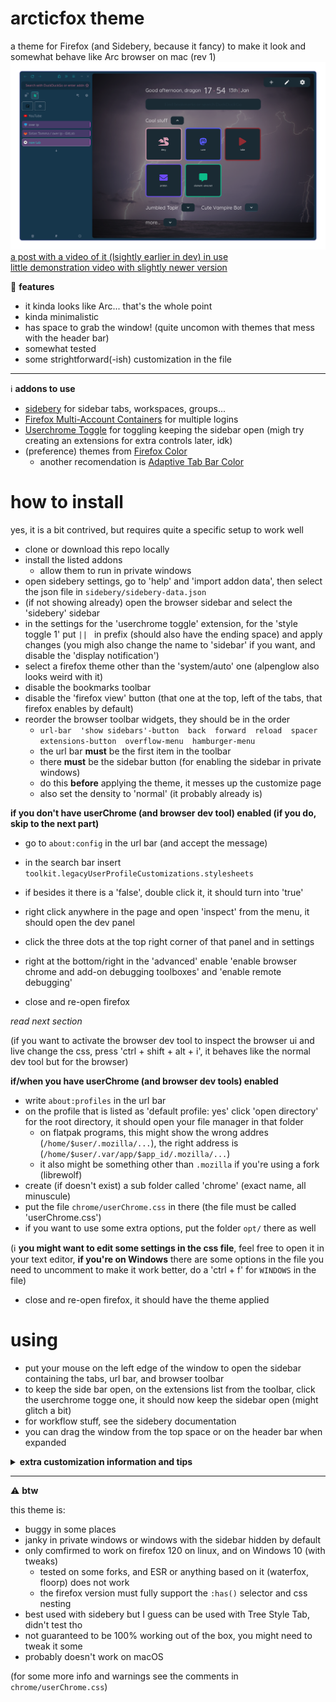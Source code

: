 # arcticfox theme
a theme for Firefox (and Sidebery, because it fancy) to make it look and somewhat behave like Arc browser on mac (rev 1)  
![scrrenshot](arcticfox-screenshot.png)  
[a post with a video of it (lsightly earlier in dev) in use](https://derg.social/notes/9ofri85060)  
[little demonstration video with slightly newer version](https://youtu.be/0c-OLC-7gPE)  

🎊 **features**  
* it kinda looks like Arc... that's the whole point
* kinda minimalistic
* has space to grab the window! (quite uncomon with themes that mess with the header bar)
* somewhat tested
* some strightforward(-ish) customization in the file

---

ℹ️ **addons to use**

- [sidebery](https://github.com/mbnuqw/sidebery) for sidebar tabs, workspaces, groups...
- [Firefox Multi-Account Containers](https://addons.mozilla.org/en-GB/firefox/addon/multi-account-containers) for multiple logins
- [Userchrome Toggle](https://addons.mozilla.org/en-GB/firefox/addon/userchrome-toggle) for toggling keeping the sidebar open (migh try creating an extensions for extra controls later, idk)
- (preference) themes from [Firefox Color](https://addons.mozilla.org/en-GB/firefox/addon/firefox-color/)
    - another recomendation is [Adaptive Tab Bar Color](https://addons.mozilla.org/en-US/firefox/addon/adaptive-tab-bar-colour)

# how to install

yes, it is a bit contrived, but requires quite a specific setup to work well

* clone or download this repo locally
* install the listed addons
    * allow them to run in private windows
* open sidebery settings, go to 'help' and 'import addon data', then select the json file in `sidebery/sidebery-data.json`
* (if not showing already) open the browser sidebar and select the 'sidebery' sidebar
* in the settings for the 'userchrome toggle' extension, for the 'style toggle 1' put `|| ` in prefix (should also have the ending space) and apply changes (you migh also change the name to 'sidebar' if you want, and disable the 'display notification')
* select a firefox theme other than the 'system/auto' one (alpenglow also looks weird with it)
* disable the bookmarks toolbar
* disable the 'firefox view' button (that one at the top, left of the tabs, that firefox enables by default)
* reorder the browser toolbar widgets, they should be in the order
    * `url-bar  'show sidebars'-button  back  forward  reload  spacer  extensions-button  overflow-menu  hamburger-menu`
    * the url bar **must** be the first item in the toolbar
    * there **must** be the sidebar button (for enabling the sidebar in private windows)
    * do this **before** applying the theme, it messes up the customize page
    * also set the density to 'normal' (it probably already is)

**if you don't have userChrome (and browser dev tool) enabled (if you do, skip to the next part)**

* go to `about:config` in the url bar (and accept the message)
* in the search bar insert `toolkit.legacyUserProfileCustomizations.stylesheets`
* if besides it there is a 'false', double click it, it should turn into 'true'

* right click anywhere in the page and open 'inspect' from the menu, it should open the dev panel
* click the three dots at the top right corner of that panel and in settings
* right at the bottom/right in the 'advanced' enable 'enable browser chrome and add-on debugging toolboxes' and 'enable remote debugging'

* close and re-open firefox

_read next section_

(if you want to activate the browser dev tool to inspect the browser ui and live change the css, press 'ctrl + shift + alt + i', it behaves like the normal dev tool but for the browser)

**if/when you have userChrome (and browser dev tools) enabled**

* write `about:profiles` in the url bar
* on the profile that is listed as 'default profile: yes' click 'open directory' for the root directory, it should open your file manager in that folder
    * on flatpak programs, this might show the wrong addres (`/home/$user/.mozilla/...`), the right address is (`/home/$user/.var/app/$app_id/.mozilla/...`)
    * it also might be something other than `.mozilla` if you're using a fork (librewolf)
* create (if doesn't exist) a sub folder called 'chrome' (exact name, all minuscule)
* put the file `chrome/userChrome.css` in there (the file must be called 'userChrome.css')
* if you want to use some extra options, put the folder `opt/` there as well

(ℹ️ **you might want to edit some settings in the css file**, feel free to open it in your text editor, **if you're on Windows** there are some options in the file you need to uncomment to make it work better, do a 'ctrl + f' for `WINDOWS` in the file)

* close and re-open firefox, it should have the theme applied

# using

- put your mouse on the left edge of the window to open the sidebar containing the tabs, url bar, and browser toolbar
- to keep the side bar open, on the extensions list from the toolbar, click the userchrome togge one, it should now keep the sidebar open (might glitch a bit)
- for workflow stuff, see the sidebery documentation
- you can drag the window from the top space or on the header bar when expanded

<details><summary><b>extra customization information and tips</b></summary>

- **Window buttons like macOS**
    - uncomment `@import url('opt/mac_buttons.css');` in the imports section

</details>

---

⚠️ **btw**

this theme is:
- buggy in some places
- janky in private windows or windows with the sidebar hidden by default
- only comfirmed to work on firefox 120 on linux, and on Windows 10 (with tweaks)
    - tested on some forks, and ESR or anything based on it (waterfox, floorp) does not work
    - the firefox version must fully support the `:has()` selector and css nesting
- best used with sidebery but I guess can be used with Tree Style Tab, didn't test tho
- not guaranteed to be 100% working out of the box, you might need to tweak it some
- probably doesn't work on macOS

(for some more info and warnings see the comments in `chrome/userChrome.css`)

